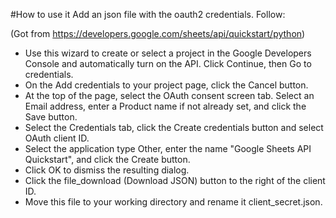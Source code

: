 #How to use it
Add an json file with the oauth2 credentials. Follow: 

(Got from https://developers.google.com/sheets/api/quickstart/python)
 - Use this wizard to create or select a project in the Google Developers Console and automatically turn on the API. Click Continue, then Go to credentials.
 - On the Add credentials to your project page, click the Cancel button.
 - At the top of the page, select the OAuth consent screen tab. Select an Email address, enter a Product name if not already set, and click the Save button.
 - Select the Credentials tab, click the Create credentials button and select OAuth client ID.
 - Select the application type Other, enter the name "Google Sheets API Quickstart", and click the Create button.
 - Click OK to dismiss the resulting dialog.
 - Click the file_download (Download JSON) button to the right of the client ID.
 - Move this file to your working directory and rename it client_secret.json.
